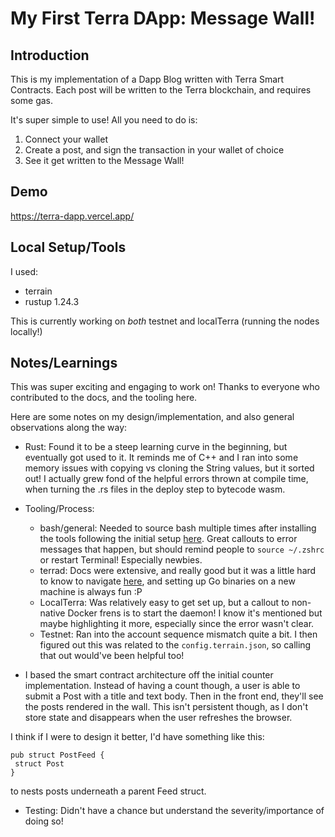 # My First Terra DApp: Message Wall!

## Introduction
This is my implementation of a Dapp Blog written with Terra Smart Contracts.
Each post will be written to the Terra blockchain, and requires some gas.

It's super simple to use! All you need to do is:

1. Connect your wallet 
2. Create a post, and sign the transaction in your wallet of choice
3. See it get written to the Message Wall!

## Demo
https://terra-dapp.vercel.app/ 

## Local Setup/Tools

I used:
- terrain 
- rustup 1.24.3

This is currently working on *both* testnet and localTerra (running the nodes locally!)


## Notes/Learnings

This was super exciting and engaging to work on! Thanks to everyone who contributed to the docs, and the tooling here.

Here are some notes on my design/implementation, and also general observations along the way:

- Rust: Found it to be a steep learning curve in the beginning, but eventually got used to it. It reminds me of C++ and I ran into some memory issues with copying vs cloning the String values, but it sorted out! 
I actually grew fond of the helpful errors thrown at compile time, when turning the .rs files in the deploy step to bytecode wasm. 

- Tooling/Process: 
    - bash/general: Needed to source bash multiple times after installing the tools following the initial setup [here](https://docs.terra.money/docs/develop/dapp/quick-start/initial-setup.html). Great callouts to error messages that happen, but should remind people to `source ~/.zshrc` or restart Terminal! Especially newbies.
    - terrad: Docs were extensive, and really good but it was a little hard to know to navigate [here](https://docs.terra.money/docs/develop/how-to/terrad/install-terrad.html), and setting up Go binaries on a new machine is always fun :P
    - LocalTerra: Was relatively easy to get set up, but a callout to non-native Docker frens is to start the daemon! I know it's mentioned but maybe highlighting it more, especially since the error wasn't clear.
    - Testnet: Ran into the account sequence mismatch quite a bit. I then figured out this was related to the `config.terrain.json`, so calling that out would've been helpful too!


- I based the smart contract architecture off the initial counter implementation. Instead of having a count though, a user is able to submit a Post with a title and text body. Then in the front end, they'll see the posts rendered in the wall. This isn't persistent though, as I don't store state and disappears when the user refreshes the browser. 

I think if I were to design it better, I'd have something like this:

```
pub struct PostFeed { 
 struct Post
}
```

to nests posts underneath a parent Feed struct.

- Testing: Didn't have a chance but understand the severity/importance of doing so!